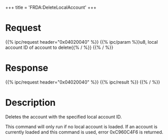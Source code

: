 +++
title = 'FRDA:DeleteLocalAccount'
+++

# Request

{{% ipc/request header="0x04020040" %}}
{{% ipc/param %}}u8, local account ID of account to delete{{% / %}}
{{% / %}}

# Response

{{% ipc/request header="0x04020040" %}}
{{% ipc/result %}}
{{% / %}}

# Description

Deletes the account with the specified local account ID.

This command will only run if no local account is loaded. If an account is currently loaded and this command is used, error 0xC960C4F6 is returned.
